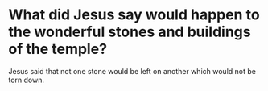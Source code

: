 # What did Jesus say would happen to the wonderful stones and buildings of the temple?

Jesus said that not one stone would be left on another which would not be torn down.
